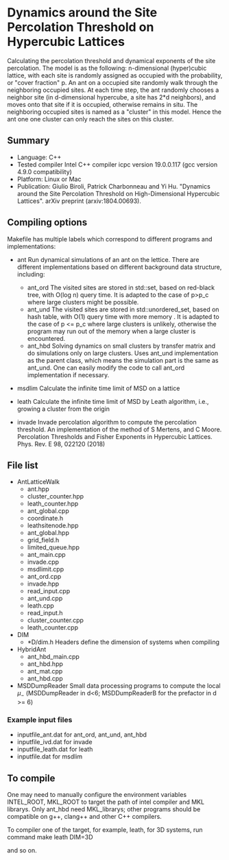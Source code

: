 # Dynamics around the Site Percolation Threshold on Hypercubic Lattices

Calculating the percolation threshold and dynamical exponents of the site percolation. The model is as the following: n-dimensional (hyper)cubic lattice, with each site is randomly assigned as occupied with the probability, or "cover fraction" p. An ant on a occupied site randomly walk through the neighboring occupied sites. At each time step, the ant randomly chooses a neighbor site (in d-dimensional hypercube, a site has 2*d neighbors), and moves onto that site if it is occupied, otherwise remains in situ. The neighboring occupied sites is named as a "cluster" in this model. Hence the ant one one cluster can only reach the sites on this cluster.

## Summary

- Language: C++
- Tested compiler Intel C++ compiler icpc version 19.0.0.117 (gcc version 4.9.0 compatibility)
- Platform: Linux or Mac
- Publication: Giulio Biroli, Patrick Charbonneau and Yi Hu. \"Dynamics around the Site Percolation Threshold on High-Dimensional Hypercubic Lattices\". arXiv preprint (arxiv:1804.00693). 

## Compiling options

Makefile has multiple labels which correspond to different programs and implementations:

- ant
  Run dynamical simulations of an ant on the lettice. There are different implementations based on different background data structure, including:
  - ant_ord
     The visited sites are stored in std::set, based on red-black tree, with O(log n) query time. It is adapted to the case of p>p_c where large clusters might be possible.
  - ant_und
     The visited sites are stored in std::unordered_set, based on hash table, with O(1) query time with more memory . It is adapted to the case of p <= p_c where large clusters is unlikely, otherwise the program may run out of the memory when a large cluster is encountered.
  - ant_hbd
     Solving dynamics on small clusters by transfer matrix and do simulations only on large clusters. Uses ant_und implementation as the parent class, which means the simulation part is the same as ant_und. One can easily modify the code to call ant_ord implementation if necessary.

- msdlim
  Calculate the infinite time limit of MSD on a lattice

- leath
  Calculate the infinite time limit of MSD by Leath algorithm, i.e., growing a cluster from the origin

- invade
  Invade percolation algorithm to compute the percolation threshold. An implementation of the method of S Mertens, and C Moore. Percolation Thresholds and Fisher Exponents in Hypercubic Lattices. Phys. Rev. E 98, 022120 (2018)

## File list

- AntLatticeWalk
  - ant.hpp
  - cluster_counter.hpp
  - leath_counter.hpp
  - ant_global.cpp
  - coordinate.h
  - leathsitenode.hpp
  - ant_global.hpp
  - grid_field.h
  - limited_queue.hpp
  - ant_main.cpp
  - invade.cpp
  - msdlimit.cpp
  - ant_ord.cpp
  - invade.hpp
  - read_input.cpp
  - ant_und.cpp
  - leath.cpp
  - read_input.h
  - cluster_counter.cpp
  - leath_counter.cpp
- DIM
  - *D/dim.h Headers define the dimension of systems when compiling
- HybridAnt
  - ant_hbd_main.cpp
  - ant_hbd.hpp
  - ant_mat.cpp
  - ant_hbd.cpp
- MSDDumpReader  Small data processing programs to compute the local $\mu_-$ 
  (MSDDumpReader in d<6; MSDDumpReaderB for the prefactor in d >= 6)

### Example input files
- inputfile_ant.dat
  for ant_ord, ant_und, ant_hbd
- inputfile_ivd.dat
  for invade
- inputfile_leath.dat
  for leath
- inputfile.dat
  for msdlim

## To compile

One may need to manually configure the environment variables INTEL_ROOT, MKL_ROOT to target the path of intel compiler and MKL librarys. Only ant_hbd need MKL_librarys; other programs should be compatible on g++, clang++ and other C++ compilers.

To compiler one of the target, for example, leath, for 3D systems, run command
make leath DIM=3D

and so on.

